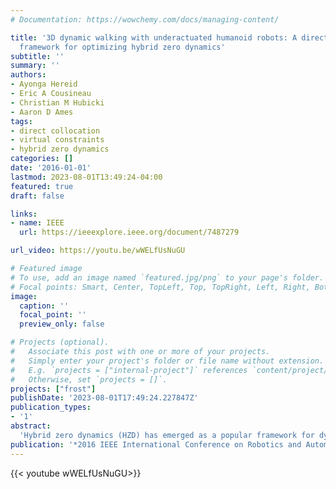```yaml
---
# Documentation: https://wowchemy.com/docs/managing-content/

title: '3D dynamic walking with underactuated humanoid robots: A direct collocation
  framework for optimizing hybrid zero dynamics'
subtitle: ''
summary: ''
authors:
- Ayonga Hereid
- Eric A Cousineau
- Christian M Hubicki
- Aaron D Ames
tags: 
- direct collocation
- virtual constraints
- hybrid zero dynamics
categories: []
date: '2016-01-01'
lastmod: 2023-08-01T13:49:24-04:00
featured: true
draft: false

links:
- name: IEEE
  url: https://ieeexplore.ieee.org/document/7487279

url_video: https://youtu.be/wWELfUsNuGU

# Featured image
# To use, add an image named `featured.jpg/png` to your page's folder.
# Focal points: Smart, Center, TopLeft, Top, TopRight, Left, Right, BottomLeft, Bottom, BottomRight.
image:
  caption: ''
  focal_point: ''
  preview_only: false

# Projects (optional).
#   Associate this post with one or more of your projects.
#   Simply enter your project's folder or file name without extension.
#   E.g. `projects = ["internal-project"]` references `content/project/deep-learning/index.md`.
#   Otherwise, set `projects = []`.
projects: ["frost"]
publishDate: '2023-08-01T17:49:24.227847Z'
publication_types:
- '1'
abstract: 
  'Hybrid zero dynamics (HZD) has emerged as a popular framework for dynamic and underactuated bipedal walking, but has significant implementation difficulties when applied to the high degrees of freedom present in humanoid robots. The primary impediment is the process of gait design-it is difficult for optimizers to converge on a viable set of virtual constraints defining a gait. This paper presents a methodology that allows for the fast and reliable generation of efficient multi-contact robotic walking gaits through the framework of HZD, even in the presence of underactuation. To achieve this goal, we unify methods from trajectory optimization with the control framework of multi-domain hybrid zero dynamics. By formulating a novel optimization problem in the context of direct collocation and generating analytic Jacobians for the constraints, solving the resulting nonlinear program becomes tractable for large-scale nonlinear programming solvers, even for systems as high-dimensional as humanoid robots. We experimentally validated our methodology on the spring-legged prototype humanoid, DURUS, showing that the optimization approach yields dynamic and stable 3D walking gaits.'
publication: '*2016 IEEE International Conference on Robotics and Automation (ICRA)*'
---
```


{{< youtube wWELfUsNuGU>}}
